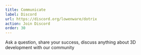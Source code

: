 ```yaml
---
title: Communicate
label: Discord
url: https://discord.org/lowenware/dotrix
action: Join Discord
order: 30
---
```


Ask a question, share your success, discuss anything about 3D development with our community
